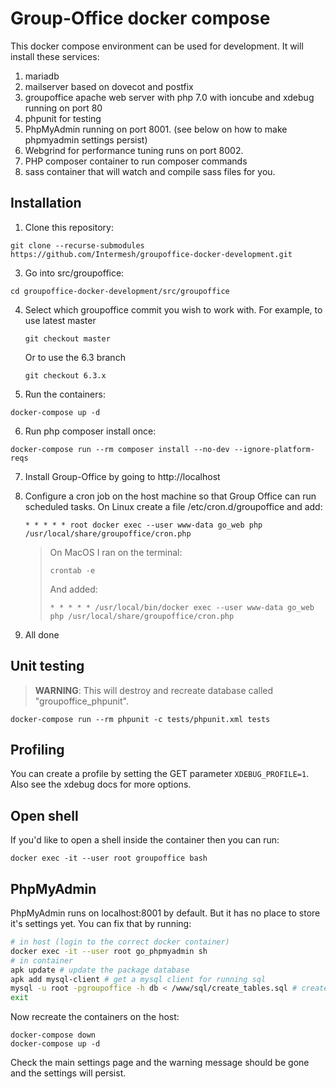 Group-Office docker compose
===========================

This docker compose environment can be used for development. It will install these services:

1. mariadb
2. mailserver based on dovecot and postfix
3. groupoffice apache web server with php 7.0 with ioncube and xdebug running on port 80
4. phpunit for testing
5. PhpMyAdmin running on port 8001. (see below on how to make phpmyadmin settings persist)
6. Webgrind for performance tuning runs on port 8002. 
7. PHP composer container to run composer commands
8. sass container that will watch and compile sass files for you.

Installation
------------

1. Clone this repository:

 ```
 git clone --recurse-submodules https://github.com/Intermesh/groupoffice-docker-development.git
 ```

3. Go into src/groupoffice:

 ```
 cd groupoffice-docker-development/src/groupoffice
 ```
 
4. Select which groupoffice commit you wish to work with.
   For example, to use latest master
   ```
   git checkout master
   ```
   Or to use the 6.3 branch
   ```
   git checkout 6.3.x
   ```

5. Run the containers:

 ```
 docker-compose up -d
 ```

6. Run php composer install once:

 ```
 docker-compose run --rm composer install --no-dev --ignore-platform-reqs
 ```

7. Install Group-Office by going to http://localhost

8. Configure a cron job on the host machine so that Group Office can run scheduled tasks. 
   On Linux create a file /etc/cron.d/groupoffice and add:

   ```
   * * * * * root docker exec --user www-data go_web php /usr/local/share/groupoffice/cron.php
   ```

    > On MacOS I ran on the terminal:
    > ```
    > crontab -e
    > ```
    >
    > And added:
    > ```
    > * * * * * /usr/local/bin/docker exec --user www-data go_web php /usr/local/share/groupoffice/cron.php
    > ```

9. All done

Unit testing
------------

> **WARNING**: This will destroy and recreate database called "groupoffice_phpunit".

```
docker-compose run --rm phpunit -c tests/phpunit.xml tests
```

Profiling
---------
You can create a profile by setting the GET parameter `XDEBUG_PROFILE=1`.
Also see the xdebug docs for more options.

Open shell
----------
If you'd like to open a shell inside the container then you can run:

```
docker exec -it --user root groupoffice bash
```


PhpMyAdmin
----------

PhpMyAdmin runs on localhost:8001 by default. But it has no place to store it's
settings yet. You can fix that by running:

```sh
# in host (login to the correct docker container)
docker exec -it --user root go_phpmyadmin sh
# in container
apk update # update the package database
apk add mysql-client # get a mysql client for running sql
mysql -u root -pgroupoffice -h db < /www/sql/create_tables.sql # create the database
exit
```

Now recreate the containers on the host:

```
docker-compose down
docker-compose up -d
```

Check the main settings page and the warning message should be gone and the
settings will persist.
